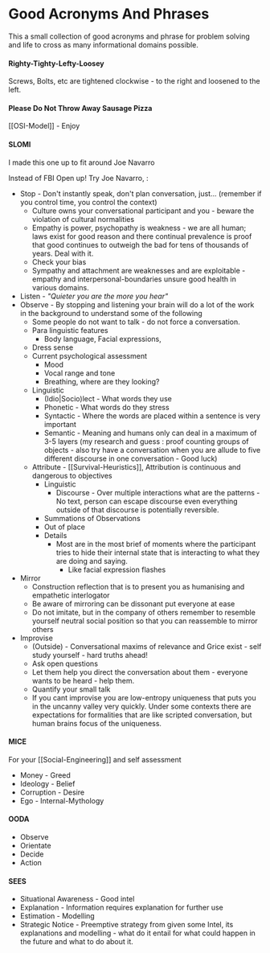 # Good Acronyms And Phrases

This a small collection of good acronyms and phrase for problem solving and life to cross as many informational domains possible. 

#### Righty-Tighty-Lefty-Loosey

Screws, Bolts, etc are tightened clockwise - to the right and loosened to the left.

#### Please Do Not Throw Away Sausage Pizza

[[OSI-Model]] - Enjoy

#### SLOMI

I made this one up to fit around Joe Navarro 

Instead of FBI Open up! Try Joe Navarro, :
- Stop - Don't instantly speak, don't plan conversation, just... (remember if you control time, you control the context)
	- Culture owns your conversational participant and you - beware the violation of cultural normalities   
	- Empathy is power, psychopathy is weakness - we are all human; laws exist for good reason and there continual prevalence is proof that good continues to outweigh the bad for tens of thousands of years. Deal with it.
	- Check your bias 
	- Sympathy and attachment are weaknesses  and are exploitable - empathy and interpersonal-boundaries unsure good health in various domains.
- Listen - *"Quieter you are the more you hear"*
- Observe - By stopping and listening your brain will do a lot of the work in the background to understand some of the following
	- Some people do not want to talk - do not force a conversation.
	- Para linguistic features
		- Body language, Facial expressions,
	- Dress sense
	- Current psychological assessment 
		- Mood 
		- Vocal range and tone
		- Breathing, where are they looking?
	- Linguistic
		- (Idio|Socio)lect - What words they use
		- Phonetic - What words do they stress
		- Syntactic - Where the words are placed within a sentence is very important
		- Semantic - Meaning and humans only can deal in a maximum of 3-5 layers (my research and guess : proof counting groups of objects - also try have a conversation when you are allude to five different discourse in one conversation - Good luck)   
	- Attribute - [[Survival-Heuristics]], Attribution is continuous and dangerous to objectives  
		- Linguistic
			- Discourse - Over multiple interactions what are the patterns - No text, person can escape discourse even everything outside of that discourse is potentially reversible. 
		- Summations of Observations
		- Out of place
		- Details 
			- Most are in the most brief of moments where the participant tries to hide their internal state that is interacting to what they are doing and saying.
				- Like facial expression flashes
- Mirror 
	- Construction reflection that is to present you as humanising and empathetic interlogator
	- Be aware of mirroring can be dissonant put everyone at ease
	- Do not imitate, but in the company of others remember to resemble yourself neutral social position so that you can reassemble to mirror others 
- Improvise
	- (Outside) - Conversational maxims of relevance and Grice exist - self study yourself - hard truths ahead!  
	- Ask open questions
	- Let them help you direct the conversation about them - everyone wants to be heard - help them.
	- Quantify your small talk 
	- If you cant improvise you are low-entropy uniqueness that puts you in the uncanny valley very quickly. Under some contexts there are expectations for formalities that are like scripted conversation, but human brains focus of the uniqueness.


#### MICE

For your [[Social-Engineering]] and self assessment
- Money - Greed
- Ideology - Belief
- Corruption - Desire
- Ego - Internal-Mythology

#### OODA

- Observe
- Orientate
- Decide
- Action

#### SEES

- Situational Awareness - Good intel 
- Explanation - Information requires explanation for further use 
- Estimation - Modelling 
- Strategic Notice - Preemptive strategy from given some Intel, its explanations and modelling - what do it entail for what could happen in the future and what to do about it.
